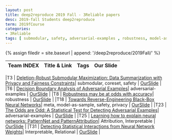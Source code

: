 ```yaml
---
layout: post
title: deep2reproduce 2019 Fall - 3Reliable papers 
desc: 2019-fall Students deep2reproduce 
term: 2019fCourse
categories:
- 3Reliable
tags: [ submodular, safety, adversarial-examples , robustness, model-as-sample, privacy, Attribution, Relational ]
---
```



{% assign filedir =  site.baseurl  | append: '/deep2reproduce/2019Fall/' %}



|Team INDEX     |Title  & Link  |  Tags |  Our Slide | 
|------|----------------------------|----------|----------|
<!--header-->
|T3  | [Deletion-Robust Submodular Maximization: Data Summarization with Privacy and Fairness Constraints](http://proceedings.mlr.press/v80/kazemi18a.html)| submodular, coreset, safety | [OurSlide]({{filedir}}/T3_Musti_Rohitrm3qg_Data_Summarization_with_Privacy_and_Fairness.pdf) | 
|T6   | [Decision Boundary Analysis of Adversarial Examples](https://openreview.net/forum?id=BkpiPMbA-)|  adversarial-examples | [OurSlide]({{filedir}}/T6_Zhou_Xuguixz6cz_Decision_Boundary_Analysis_of_Adversarial_Example.pdf) | 
|T8   | [Robustness may be at odds with accuracy](https://arxiv.org/abs/1805.12152)| robustness | [OurSlide]({{filedir}}/T8_Liu_Zetianzl4dc_Robustness_may_be_at_odds_with_accuracy.pdf) | 
|T18   | [Towards Reverse-Engineering Black-Box Neural Networks](https://arxiv.org/abs/1711.01768)| meta, model-as-sample, safety, privacy | [OurSlide]({{filedir}}/T18_Chen_Hannahyc4dx_reverseEngineeringBlackBox.pdf) | 
|T23   | [The Odds are Odd: A Statistical Test for Detecting Adversarial Examples](https://arxiv.org/abs/1902.04818)| adversarial-examples |  [OurSlide]({{filedir}}/T23_Stein_Merielms7nk_Detecting_Adversarial_Examples.pdf) | 
|T25  | [Learning how to explain neural networks: PatternNet and PatternAttribution](https://openreview.net/forum?id=Hkn7CBaTW)| Attribution, Interpretable | [OurSlide]({{filedir}}/T25_Jung_Chijungcj5kd_Learning_how_to_explain_neural_networks.pdf) | 
|T31   | [Detecting Statistical Interactions from Neural Network Weights](https://arxiv.org/abs/1705.04977)| Interpretable, Relational | [OurSlide]({{filedir}}/T31_Amiridi_Magdama7bx_Detecting_Statistical_Interactions_from_Neural_Network_Weights.pdf) | 
